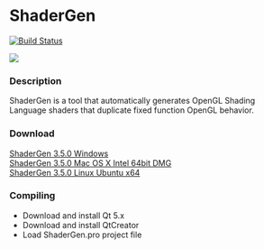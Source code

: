 ShaderGen
=========

[![Build Status](https://secure.travis-ci.org/mojocorp/ShaderGen.png)](http://travis-ci.org/mojocorp/ShaderGen)

<img src="https://raw.github.com/mojocorp/ShaderGen/master/screen-capture.jpg" >

### Description ###

ShaderGen is a tool that automatically generates OpenGL Shading Language shaders that duplicate fixed function OpenGL behavior.

### Download ###

[ShaderGen 3.5.0 Windows](https://github.com/mojocorp/ShaderGen/releases/download/v3.5.0/ShaderGen-3.5.0.exe)  
[ShaderGen 3.5.0 Mac OS X Intel 64bit DMG](https://github.com/mojocorp/ShaderGen/releases/download/v3.5.0/ShaderGen-3.5.0.dmg)  
[ShaderGen 3.5.0 Linux Ubuntu x64](https://github.com/mojocorp/ShaderGen/archive/v3.5.0.tar.gz)  

### Compiling ###

* Download and install Qt 5.x
* Download and install QtCreator
* Load ShaderGen.pro project file 
